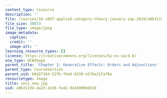 ```yaml
---
content_type: resource
description: ''
file: /courses/18-s097-applied-category-theory-january-iap-2019/a0b311944a2d2e36fe429e34900b6919_ses1_new.jpg
file_size: 30873
file_type: image/jpeg
image_metadata:
  caption: ''
  credit: ''
  image-alt: ''
learning_resource_types: []
license: https://creativecommons.org/licenses/by-nc-sa/4.0/
ocw_type: OCWImage
parent_title: 'Chapter 1: Generative Effects: Orders and Adjunctions'
parent_type: CourseSection
parent_uid: b6d27364-52fb-f6e9-8330-e576e21fa70a
resourcetype: Image
title: ses1_new.jpg
uid: a0b31194-4a2d-2e36-fe42-9e34900b6919
---
```

